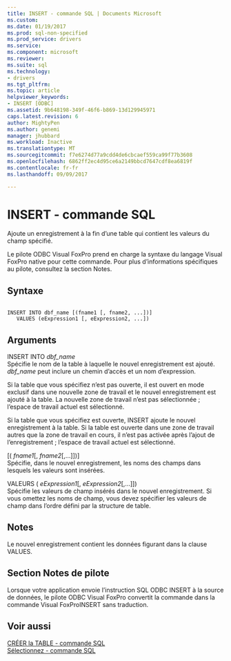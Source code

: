 ```yaml
---
title: INSERT - commande SQL | Documents Microsoft
ms.custom: 
ms.date: 01/19/2017
ms.prod: sql-non-specified
ms.prod_service: drivers
ms.service: 
ms.component: microsoft
ms.reviewer: 
ms.suite: sql
ms.technology:
- drivers
ms.tgt_pltfrm: 
ms.topic: article
helpviewer_keywords:
- INSERT [ODBC]
ms.assetid: 9b648198-349f-46f6-b869-13d129945971
caps.latest.revision: 6
author: MightyPen
ms.author: genemi
manager: jhubbard
ms.workload: Inactive
ms.translationtype: MT
ms.sourcegitcommit: f7e6274d77a9cdd4de6cbcaef559ca99f77b3608
ms.openlocfilehash: 6862ff2ec4d95ce6a2149bbcd7647cdf8ea6819f
ms.contentlocale: fr-fr
ms.lasthandoff: 09/09/2017

---
```

# <a name="insert---sql-command"></a>INSERT - commande SQL
Ajoute un enregistrement à la fin d’une table qui contient les valeurs du champ spécifié.  
  
 Le pilote ODBC Visual FoxPro prend en charge la syntaxe du langage Visual FoxPro native pour cette commande. Pour plus d’informations spécifiques au pilote, consultez la section Notes.  
  
## <a name="syntax"></a>Syntaxe  
  
```  
  
INSERT INTO dbf_name [(fname1 [, fname2, ...])]  
   VALUES (eExpression1 [, eExpression2, ...])  
```  
  
## <a name="arguments"></a>Arguments  
 INSERT INTO *dbf_name*  
 Spécifie le nom de la table à laquelle le nouvel enregistrement est ajouté. *dbf_name* peut inclure un chemin d’accès et un nom d’expression.  
  
 Si la table que vous spécifiez n’est pas ouverte, il est ouvert en mode exclusif dans une nouvelle zone de travail et le nouvel enregistrement est ajouté à la table. La nouvelle zone de travail n’est pas sélectionnée ; l’espace de travail actuel est sélectionné.  
  
 Si la table que vous spécifiez est ouverte, INSERT ajoute le nouvel enregistrement à la table. Si la table est ouverte dans une zone de travail autres que la zone de travail en cours, il n’est pas activée après l’ajout de l’enregistrement ; l’espace de travail actuel est sélectionné.  
  
 [( *fname1*[, *fname2*[,...]])]  
 Spécifie, dans le nouvel enregistrement, les noms des champs dans lesquels les valeurs sont insérées.  
  
 VALEURS ( *eExpression1*[, *eExpression2*[,...]])  
 Spécifie les valeurs de champ insérés dans le nouvel enregistrement. Si vous omettez les noms de champ, vous devez spécifier les valeurs de champ dans l’ordre défini par la structure de table.  
  
## <a name="remarks"></a>Notes  
 Le nouvel enregistrement contient les données figurant dans la clause VALUES.  
  
## <a name="driver-remarks"></a>Section Notes de pilote  
 Lorsque votre application envoie l’instruction SQL ODBC INSERT à la source de données, le pilote ODBC Visual FoxPro convertit la commande dans la commande Visual FoxProINSERT sans traduction.  
  
## <a name="see-also"></a>Voir aussi  
 [CRÉER la TABLE - commande SQL](../../odbc/microsoft/create-table-sql-command.md)   
 [Sélectionnez - commande SQL](../../odbc/microsoft/select-sql-command.md)

